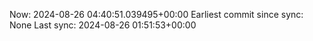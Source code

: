Now: 2024-08-26 04:40:51.039495+00:00 Earliest commit since sync: None Last sync: 2024-08-26 01:51:53+00:00
